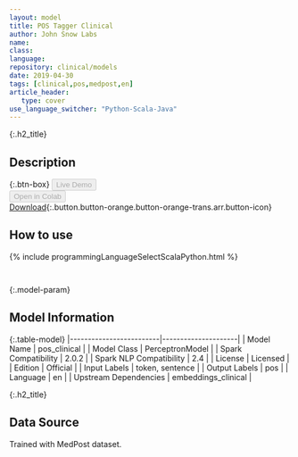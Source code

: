 ```yaml
---
layout: model
title: POS Tagger Clinical
author: John Snow Labs
name: 
class: 
language: 
repository: clinical/models
date: 2019-04-30
tags: [clinical,pos,medpost,en]
article_header:
   type: cover
use_language_switcher: "Python-Scala-Java"
---
```


{:.h2_title}
## Description 




{:.btn-box}
<button class="button button-orange" disabled>Live Demo</button><br/><button class="button button-orange" disabled>Open in Colab</button><br/>[Download](https://s3.amazonaws.com/auxdata.johnsnowlabs.com/clinical/models/pos_clinical_en_2.0.2_2.4_1556660550177.zip){:.button.button-orange.button-orange-trans.arr.button-icon}<br/>

## How to use 
<div class="tabs-box" markdown="1">

{% include programmingLanguageSelectScalaPython.html %}

```python

```

```scala

```
</div>



{:.model-param}
## Model Information
{:.table-model}
|-------------------------|---------------------|
| Model Name              | pos_clinical        |
| Model Class             | PerceptronModel     |
| Spark Compatibility     | 2.0.2               |
| Spark NLP Compatibility | 2.4                 |
| License                 | Licensed            |
| Edition                 | Official            |
| Input Labels            | token, sentence     |
| Output Labels           | pos                 |
| Language                | en                  |
| Upstream Dependencies   | embeddings_clinical |





{:.h2_title}
## Data Source
Trained with MedPost dataset.

